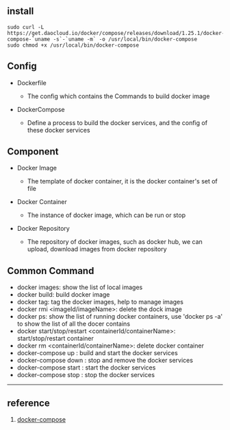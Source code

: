 ## install

```shell
sudo curl -L https://get.daocloud.io/docker/compose/releases/download/1.25.1/docker-compose-`uname -s`-`uname -m` -o /usr/local/bin/docker-compose
sudo chmod +x /usr/local/bin/docker-compose
```

## **Config**

- Dockerfile

  - The config which contains the Commands to build docker image

- DockerCompose
  - Define a process to build the docker services, and the config of these docker services

## **Component**

- Docker Image

  - The template of docker container, it is the docker container's set of file

- Docker Container

  - The instance of docker image, which can be run or stop

- Docker Repository
  - The repository of docker images, such as docker hub, we can upload, download images from docker repository

## **Common Command**

- docker images: show the list of local images
- docker build: build docker image
- docker tag: tag the docker images, help to manage images
- docker rmi <imageId/imageName>: delete the dock image
- docker ps: show the list of running docker containers, use 'docker ps -a' to show the list of all the docer contains
- docker start/stop/restart <containerId/containerName>: start/stop/restart container
- docker rm <containerId/containerName>: delete docker container
- docker-compose up <service name>: build and start the docker services
- docker-compose down <service name>: stop and remove the docker services
- docker-compose start <service name>: start the docker services
- docker-compose stop <service name>: stop the docker services

---

## reference

1. [docker-compose](https://docs.docker.com/compose/install/)
